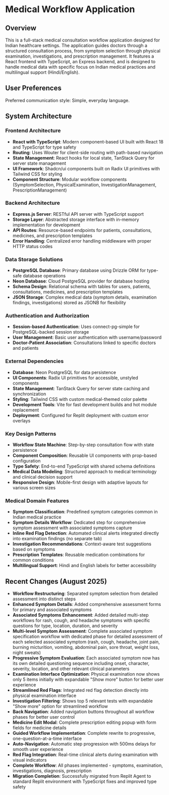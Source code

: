# Medical Workflow Application

## Overview

This is a full-stack medical consultation workflow application designed for Indian healthcare settings. The application guides doctors through a structured consultation process, from symptom selection through physical examination, investigations, and prescription management. It features a React frontend with TypeScript, an Express backend, and is designed to handle medical data with specific focus on Indian medical practices and multilingual support (Hindi/English).

## User Preferences

Preferred communication style: Simple, everyday language.

## System Architecture

### Frontend Architecture
- **React with TypeScript**: Modern component-based UI built with React 18 and TypeScript for type safety
- **Routing**: Uses Wouter for client-side routing with path-based navigation
- **State Management**: React hooks for local state, TanStack Query for server state management
- **UI Framework**: Shadcn/ui components built on Radix UI primitives with Tailwind CSS for styling
- **Component Structure**: Modular workflow components (SymptomSelection, PhysicalExamination, InvestigationManagement, PrescriptionManagement)

### Backend Architecture
- **Express.js Server**: RESTful API server with TypeScript support
- **Storage Layer**: Abstracted storage interface with in-memory implementation for development
- **API Routes**: Resource-based endpoints for patients, consultations, medicines, and prescription templates
- **Error Handling**: Centralized error handling middleware with proper HTTP status codes

### Data Storage Solutions
- **PostgreSQL Database**: Primary database using Drizzle ORM for type-safe database operations
- **Neon Database**: Cloud PostgreSQL provider for database hosting
- **Schema Design**: Relational schema with tables for users, patients, consultations, medicines, and prescription templates
- **JSON Storage**: Complex medical data (symptom details, examination findings, investigations) stored as JSONB for flexibility

### Authentication and Authorization
- **Session-based Authentication**: Uses connect-pg-simple for PostgreSQL-backed session storage
- **User Management**: Basic user authentication with username/password
- **Doctor-Patient Association**: Consultations linked to specific doctors and patients

### External Dependencies
- **Database**: Neon PostgreSQL for data persistence
- **UI Components**: Radix UI primitives for accessible, unstyled components
- **State Management**: TanStack Query for server state caching and synchronization
- **Styling**: Tailwind CSS with custom medical-themed color palette
- **Development Tools**: Vite for fast development builds and hot module replacement
- **Deployment**: Configured for Replit deployment with custom error overlays

### Key Design Patterns
- **Workflow State Machine**: Step-by-step consultation flow with state persistence
- **Component Composition**: Reusable UI components with prop-based configuration
- **Type Safety**: End-to-end TypeScript with shared schema definitions
- **Medical Data Modeling**: Structured approach to medical terminology and clinical decision support
- **Responsive Design**: Mobile-first design with adaptive layouts for various screen sizes

### Medical Domain Features
- **Symptom Classification**: Predefined symptom categories common in Indian medical practice
- **Symptom Details Workflow**: Dedicated step for comprehensive symptom assessment with associated symptoms capture
- **Inline Red Flag Detection**: Automated clinical alerts integrated directly into examination findings (no separate tab)
- **Investigation Recommendations**: Context-aware test suggestions based on symptoms
- **Prescription Templates**: Reusable medication combinations for common conditions
- **Multilingual Support**: Hindi and English labels for better accessibility

## Recent Changes (August 2025)
- **Workflow Restructuring**: Separated symptom selection from detailed assessment into distinct steps
- **Enhanced Symptom Details**: Added comprehensive assessment forms for primary and associated symptoms
- **Associated Symptoms Enhancement**: Added detailed multi-step workflows for rash, cough, and headache symptoms with specific questions for type, location, duration, and severity
- **Multi-level Symptom Assessment**: Complete associated symptom specification workflow with dedicated phase for detailed assessment of each selected associated symptom (rash, cough, headache, joint pain, burning micturition, vomiting, abdominal pain, sore throat, weight loss, night sweats)
- **Progressive Symptom Evaluation**: Each associated symptom now has its own detailed questioning sequence including onset, character, severity, location, and other relevant clinical parameters
- **Examination Interface Optimization**: Physical examination now shows only 5 items initially with expandable "Show more" button for better user experience
- **Streamlined Red Flags**: Integrated red flag detection directly into physical examination interface
- **Investigation Filtering**: Shows top 5 relevant tests with expandable "Show more" option for streamlined workflow
- **Back Navigation**: Added navigation buttons throughout all workflow phases for better user control
- **Medicine Edit Modal**: Complete prescription editing popup with form fields for medicine details
- **Guided Workflow Implementation**: Complete rewrite to progressive, one-question-at-a-time interface
- **Auto-Navigation**: Automatic step progression with 500ms delays for smooth user experience
- **Red Flag Integration**: Real-time clinical alerts during examination with visual indicators
- **Complete Workflow**: All phases implemented - symptoms, examination, investigations, diagnosis, prescription
- **Migration Completion**: Successfully migrated from Replit Agent to standard Replit environment with TypeScript fixes and improved type safety